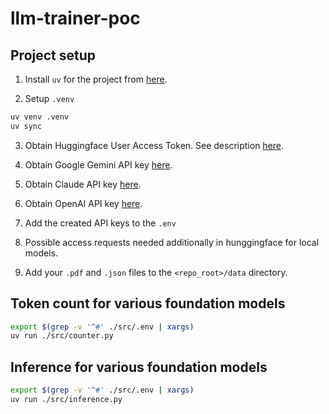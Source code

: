 # llm-trainer-poc

## Project setup
1. Install `uv` for the project from [here](https://docs.astral.sh/uv/getting-started/installation/#standalone-installer).

2. Setup `.venv`
```bash
uv venv .venv
uv sync
```

3. Obtain Huggingface User Access Token. See description [here](https://huggingface.co/docs/hub/en/security-tokens).

4. Obtain Google Gemini API key [here](https://aistudio.google.com/app/apikey).

5. Obtain Claude API key [here](https://console.anthropic.com/settings/keys).

6. Obtain OpenAI API key [here](https://platform.openai.com/api-keys).

7. Add the created API keys to the `.env`

8. Possible access requests needed additionally in hunggingface for local models.

9. Add your `.pdf` and `.json` files to the `<repo_root>/data` directory. 

## Token count for various foundation models


```bash
export $(grep -v '^#' ./src/.env | xargs)
uv run ./src/counter.py
```

## Inference for various foundation models

```bash
export $(grep -v '^#' ./src/.env | xargs)
uv run ./src/inference.py
```